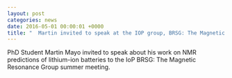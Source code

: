 ```yaml
---
layout: post
categories: news
date: 2016-05-01 00:00:01 +0000
title: "  Martin invited to speak at the IOP group, BRSG: The Magnetic Resonance Group, 2nd August 2016"
---
```


 PhD Student Martin Mayo invited to speak about his work on NMR predictions of lithium-ion batteries to the IoP BRSG: The Magnetic Resonance Group summer meeting.
